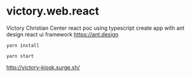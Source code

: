 # victory.web.react

Victory Christian Center react poc using typescript create app with ant design react ui framework  https://ant.design

```yarn install```

```yarn start```

http://victory-kiosk.surge.sh/
